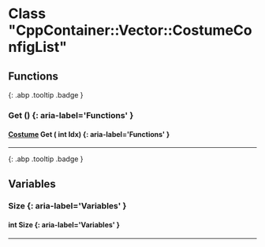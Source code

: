 # Class "CppContainer::Vector::CostumeConfigList"
## Functions
[ ](#){: .abp .tooltip .badge }
### Get () {: aria-label='Functions' }
#### [Costume](../ItemConfig_Costume) Get ( int Idx)  {: aria-label='Functions' }

___ 
[ ](#){: .abp .tooltip .badge }
## Variables
### Size {: aria-label='Variables' }
####  int Size  {: aria-label='Variables' }

___ 
